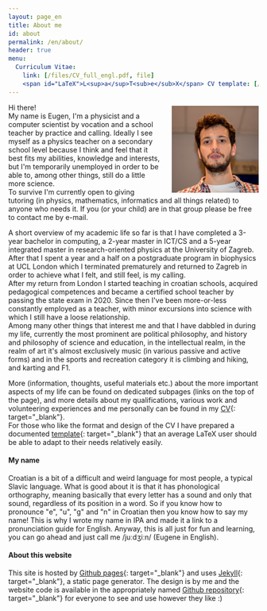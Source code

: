 ```yaml
---
layout: page_en
title: About me
id: about
permalink: /en/about/
header: true
menu:
  Curriculum Vitae:
    link: [/files/CV_full_engl.pdf, file]
    <span id="LaTeX">L<sup>a</sup>T<sub>e</sub>X</span> CV template: [/files/CV_template.zip, file]
---
```

<img src="/imgs/me.jpg" style="float:right; width:175px; padding:5px 0px 5px 20px">

Hi there!  
My name is Eugen, I'm a physicist and a computer scientist by vocation and a school teacher by practice and calling. Ideally I see myself as a physics teacher on a secondary school level because I think and feel that it best fits my abilities, knowledge and interests, but I'm temporarily unemployed in order to be able to, among other things, still do a little more science.  
To survive I'm currently open to giving tutoring (in physics, mathematics, informatics and all things related) to anyone who needs it. If you (or your child) are in that group please be free to contact me by e-mail.

A short overview of my academic life so far is that I have completed a 3-year bachelor in computing, a 2-year master in ICT/CS <!--[FER](https://www.fer.unizg.hr/en){: target="_blank"}--> and a 5-year integrated master in research-oriented physics <!--[PMF](http://www.pmf.unizg.hr/phy/en){: target="_blank"}--> at the University of Zagreb. After that I spent a year and a half on a postgraduate program in biophysics at UCL London which I terminated prematurely and returned to Zagreb in order to achieve what I felt, and still feel, is my calling.  
After my return from London I started teaching in croatian schools, acquired pedagogical competences and became a certified school teacher by passing the state exam in 2020. Since then I've been more-or-less constantly employed as a teacher, with minor excursions into science with which I still have a loose relationship.  
Among many other things that interest me and that I have dabbled in during my life, currently the most prominent are political philosophy, and history and philosophy of science and education, in the intellectual realm, in the realm of art it's almost exclusively music (in various passive and active forms) and in the sports and recreation category it is climbing and hiking, and karting and F1.

More (information, thoughts, useful materials etc.) about the more important aspects of my life can be found on dedicated subpages (links on the top of the page), and more details about my qualifications, various work and volunteering experiences and me personally can be found in my [CV](/files/CV_full_engl.pdf){: target="_blank"}.  
For those who like the format and design of the CV I have prepared a documented [template](/files/CV_template.zip){: target="_blank"} that an average LaTeX user should be able to adapt to their needs relatively easily.

#### My name

Croatian is a bit of a difficult and weird language for most people, a typical Slavic language. What is good about it is that it has phonological orthography, meaning basically that every letter has a sound and only that sound, regardless of its position in a word. So if you know how to pronounce "e", "u", "g" and "n" in Croatian then you know how to say my name! This is why I wrote my name in IPA and made it a link to a pronunciation guide for English. Anyway, this is all just for fun and learning, you can go ahead and just call me /juːdʒiːn/ (Eugene in English).

#### About this website

This site is hosted by [Github pages](https://pages.github.com/){: target="_blank"} and uses [Jekyll](https://jekyllrb.com/docs/home/){: target="_blank"}, a static page generator. The design is by me and the website code is available in the appropriately named [Github repository](https://github.com/erozic/erozic.github.io){: target="_blank"} for everyone to see and use however they like :)
